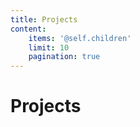 ```yaml
---
title: Projects
content:
    items: '@self.children'
    limit: 10
    pagination: true
---
```


# Projects